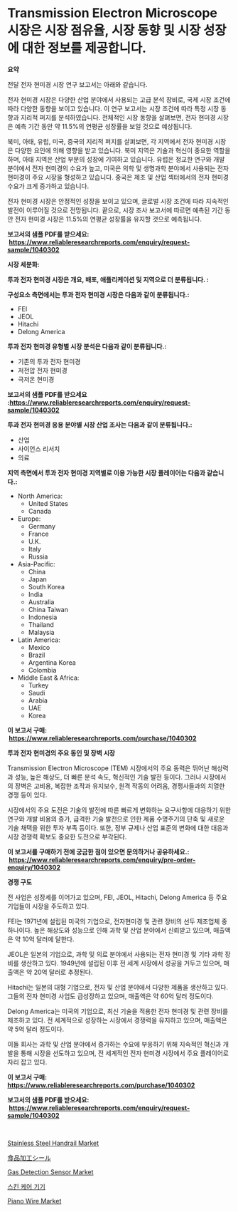 <p><h1>Transmission Electron Microscope 시장은 시장 점유율, 시장 동향 및 시장 성장에 대한 정보를 제공합니다.</h1></p><p><strong>요약</strong></p>
<p><p>전달 전자 현미경 시장 연구 보고서는 아래와 같습니다.</p><p>전자 현미경 시장은 다양한 산업 분야에서 사용되는 고급 분석 장비로, 국제 시장 조건에 따라 다양한 동향을 보이고 있습니다. 이 연구 보고서는 시장 조건에 따라 특정 시장 동향과 지리적 퍼지를 분석하였습니다. 전체적인 시장 동향을 살펴보면, 전자 현미경 시장은 예측 기간 동안 약 11.5%의 연평균 성장률을 보일 것으로 예상됩니다.</p><p>북미, 아태, 유럽, 미국, 중국의 지리적 퍼지를 살펴보면, 각 지역에서 전자 현미경 시장은 다양한 요인에 의해 영향을 받고 있습니다. 북미 지역은 기술과 혁신이 중요한 역할을 하며, 아태 지역은 산업 부문의 성장에 기여하고 있습니다. 유럽은 정교한 연구와 개발 분야에서 전자 현미경의 수요가 높고, 미국은 의학 및 생명과학 분야에서 사용되는 전자 현미경이 주요 시장을 형성하고 있습니다. 중국은 제조 및 산업 섹터에서의 전자 현미경 수요가 크게 증가하고 있습니다.</p><p>전자 현미경 시장은 안정적인 성장을 보이고 있으며, 글로벌 시장 조건에 따라 지속적인 발전이 이루어질 것으로 전망됩니다. 끝으로, 시장 조사 보고서에 따르면 예측된 기간 동안 전자 현미경 시장은 11.5%의 연평균 성장률을 유지할 것으로 예측됩니다.</p></p>
<p><strong>보고서의 샘플 PDF를 받으세요: &nbsp;<a href="https://www.reliableresearchreports.com/enquiry/request-sample/1040302">https://www.reliableresearchreports.com/enquiry/request-sample/1040302</a></strong></p>
<p><strong>시장 세분화:</strong></p>
<p><strong> 투과 전자 현미경 시장은 개요, 배포, 애플리케이션 및 지역으로 더 분류됩니다. :</strong></p>
<p><strong>구성요소 측면에서는 투과 전자 현미경 시장은 다음과 같이 분류됩니다.:</strong></p>
<p><ul><li>FEI</li><li>JEOL</li><li>Hitachi</li><li>Delong America</li></ul></p>
<p><strong> 투과 전자 현미경 유형별 시장 분석은 다음과 같이 분류됩니다.:</strong></p>
<p><ul><li>기존의 투과 전자 현미경</li><li>저전압 전자 현미경</li><li>극저온 현미경</li></ul></p>
<p><strong>보고서의 샘플 PDF를 받으세요 :<a href="https://www.reliableresearchreports.com/enquiry/request-sample/1040302">https://www.reliableresearchreports.com/enquiry/request-sample/1040302</a></strong></p>
<p><strong> 투과 전자 현미경 응용 분야별 시장 산업 조사는 다음과 같이 분류됩니다.:</strong></p>
<p><ul><li>산업</li><li>사이언스 리서치</li><li>의료</li></ul></p>
<p><strong>지역 측면에서 투과 전자 현미경 지역별로 이용 가능한 시장 플레이어는 다음과 같습니다.:</strong></p>
<p><ul>
    <li>
        North America:
        <ul>
            <li>United States</li>
            <li>Canada</li>
        </ul>
    </li>
    <li>
        Europe:
        <ul>
            <li>Germany</li>
            <li>France</li>
            <li>U.K.</li>
            <li>Italy</li>
            <li>Russia</li>
        </ul>
    </li>
    <li>
        Asia-Pacific:
        <ul>
            <li>China</li>
            <li>Japan</li>
            <li>South Korea</li>
            <li>India</li>
            <li>Australia</li>
            <li>China Taiwan</li>
            <li>Indonesia</li>
            <li>Thailand</li>
            <li>Malaysia</li>
        </ul>
    </li>
    <li>
        Latin America:
        <ul>
            <li>Mexico</li>
            <li>Brazil</li>
            <li>Argentina Korea</li>
            <li>Colombia</li>
        </ul>
    </li>
    <li>
        Middle East & Africa:
        <ul>
            <li>Turkey</li>
            <li>Saudi</li>
            <li>Arabia</li>
            <li>UAE</li>
            <li>Korea</li>
        </ul>
    </li>
    </ul></p>
<p><strong>이 보고서 구매: &nbsp;<a href="https://www.reliableresearchreports.com/purchase/1040302">https://www.reliableresearchreports.com/purchase/1040302</a></strong></p>
<p><strong>투과 전자 현미경의 주요 동인 및 장벽 시장</strong></p>
<p><p>Transmission Electron Microscope (TEM) 시장에서의 주요 동력은 뛰어난 해상력과 성능, 높은 해상도, 더 빠른 분석 속도, 혁신적인 기술 발전 등이다. 그러나 시장에서의 장벽은 고비용, 복잡한 조작과 유지보수, 원격 작동의 어려움, 경쟁사들과의 치열한 경쟁 등이 있다.</p><p>시장에서의 주요 도전은 기술의 발전에 따른 빠르게 변화하는 요구사항에 대응하기 위한 연구와 개발 비용의 증가, 급격한 기술 발전으로 인한 제품 수명주기의 단축 및 새로운 기술 채택을 위한 투자 부족 등이다. 또한, 정부 규제나 산업 표준의 변화에 대한 대응과 시장 경쟁력 확보도 중요한 도전으로 부각된다.</p></p>
<p><strong>이 보고서를 구매하기 전에 궁금한 점이 있으면 문의하거나 공유하세요.: &nbsp;<a href="https://www.reliableresearchreports.com/enquiry/pre-order-enquiry/1040302">https://www.reliableresearchreports.com/enquiry/pre-order-enquiry/1040302</a></strong></p>
<p><strong>경쟁 구도</strong></p>
<p><p>전 사업은 성장세를 이어가고 있으며, FEI, JEOL, Hitachi, Delong America 등 주요 기업들이 시장을 주도하고 있다. </p><p>FEI는 1971년에 설립된 미국의 기업으로, 전자현미경 및 관련 장비의 선두 제조업체 중 하나이다. 높은 해상도와 성능으로 인해 과학 및 산업 분야에서 신뢰받고 있으며, 매출액은 약 10억 달러에 달한다.</p><p>JEOL은 일본의 기업으로, 과학 및 의료 분야에서 사용되는 전자 현미경 및 기타 과학 장비를 생산하고 있다. 1949년에 설립된 이후 전 세계 시장에서 성공을 거두고 있으며, 매출액은 약 20억 달러로 추정된다.</p><p>Hitachi는 일본의 대형 기업으로, 전자 및 산업 분야에서 다양한 제품을 생산하고 있다. 그들의 전자 현미경 사업도 급성장하고 있으며, 매출액은 약 60억 달러 정도이다.</p><p>Delong America는 미국의 기업으로, 최신 기술을 적용한 전자 현미경 및 관련 장비를 제조하고 있다. 전 세계적으로 성장하는 시장에서 경쟁력을 유지하고 있으며, 매출액은 약 5억 달러 정도이다.</p><p>이들 회사는 과학 및 산업 분야에서 증가하는 수요에 부응하기 위해 지속적인 혁신과 개발을 통해 시장을 선도하고 있으며, 전 세계적인 전자 현미경 시장에서 주요 플레이어로 자리 잡고 있다.</p></p>
<p><strong>이 보고서 구매: &nbsp; <a href="https://www.reliableresearchreports.com/purchase/1040302">https://www.reliableresearchreports.com/purchase/1040302</a></strong></p>
<p><strong>보고서의 샘플 PDF를 받으세요: &nbsp;<a href="https://www.reliableresearchreports.com/enquiry/request-sample/1040302">https://www.reliableresearchreports.com/enquiry/request-sample/1040302</a></strong><strong></strong></p>
<p>&nbsp;</p>
<p><p><a href="https://github.com/castoriffic/Market-Research-Report-List-3/blob/main/stainless-steel-handrail-market.md">Stainless Steel Handrail Market</a></p><p><a href="https://github.com/jkjreqjscoxx7/Market-Research-Report-List-1/blob/main/75262384691.md">食品加工シール</a></p><p><a href="https://issuu.com/reportprime-2/docs/gas-detection-sensor-market-size-2030.pptx">Gas Detection Sensor Market</a></p><p><a href="https://github.com/nuekbpymrrz5/Market-Research-Report-List-1/blob/main/51515234204.md">스킨 케어 기기</a></p><p><a href="https://github.com/yoshih12/Market-Research-Report-List-2/blob/main/piano-wire-market.md">Piano Wire Market</a></p></p>